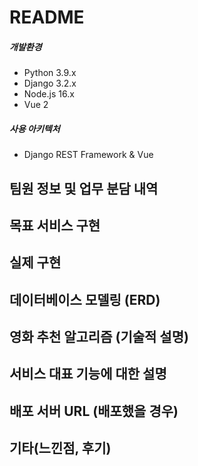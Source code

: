 # README


##### 개발환경
- Python 3.9.x
- Django 3.2.x
- Node.js 16.x
- Vue 2


##### 사용 아키텍처
- Django REST Framework & Vue

## 팀원 정보 및 업무 분담 내역
## 목표 서비스 구현
## 실제 구현
## 데이터베이스 모델링 (ERD)
## 영화 추천 알고리즘 (기술적 설명)
## 서비스 대표 기능에 대한 설명
## 배포 서버 URL (배포했을 경우)
## 기타(느낀점, 후기)
